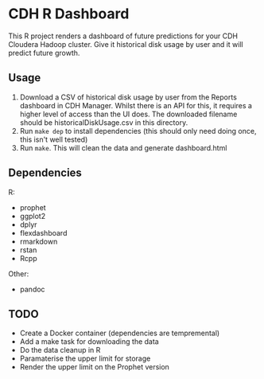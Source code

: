 # CDH R Dashboard

This R project renders a dashboard of future predictions for your CDH Cloudera Hadoop cluster.  Give it historical disk usage by user and it will predict future growth.

## Usage

1. Download a CSV of historical disk usage by user from the Reports dashboard in CDH Manager.  Whilst there is an API for this, it requires a higher level of access than the UI does.  The downloaded filename should be historicalDiskUsage.csv in this directory.
2. Run `make dep` to install dependencies (this should only need doing once, this isn't well tested)
3. Run `make`.  This will clean the data and generate dashboard.html

## Dependencies

R:
 - prophet
 - ggplot2
 - dplyr
 - flexdashboard
 - rmarkdown
 - rstan
 - Rcpp

Other:
 - pandoc

## TODO

 - Create a Docker container (dependencies are tempremental)
 - Add a make task for downloading the data
 - Do the data cleanup in R
 - Paramaterise the upper limit for storage
 - Render the upper limit on the Prophet version